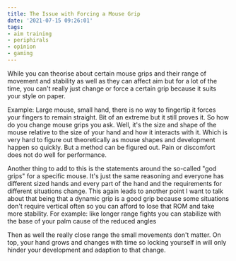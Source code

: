 ```yaml
---
title: The Issue with Forcing a Mouse Grip
date: '2021-07-15 09:26:01'
tags:
- aim training
- periphirals
- opinion
- gaming
---
```


While you can theorise about certain mouse grips and their range of movement
and stability as well as they can affect aim but for a lot of the time,
you can't really just change or force a certain grip because it suits your
style on paper.

Example: Large mouse, small hand, there is no way to fingertip it forces your
fingers to remain straight.
Bit of an extreme but it still proves it.
So how do you change mouse grips you ask.
Well, it's the size and shape of the mouse relative to the size of your hand and
how it interacts with it. Which is very hard to figure out theoretically as
mouse shapes and development happen so quickly. But a method can be figured out.
Pain or discomfort does not do well for performance.

Another thing to add to this is the statements around the so-called "god grips"
for a specific mouse.
It's just the same reasoning and everyone has different sized hands and
every part of the hand and the requirements for different situations change.
This again leads to another point I want to talk about that being that a
dynamic grip is a good grip because
some situations don't require vertical often so you can afford to lose that ROM
and take more stability. For example: like longer range fights you can stabilize
with the base of your palm cause of the reduced angles

Then as well the really close range the small movements don't matter.
On top, your hand grows and changes with time so locking yourself in will
only hinder your development and adaption to that change.

